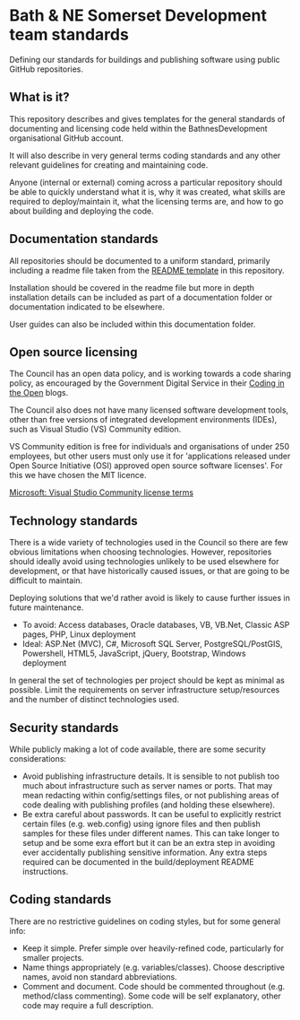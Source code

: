 # Bath & NE Somerset Development team standards
Defining our standards for buildings and publishing software using public GitHub repositories.

## What is it?

This repository describes and gives templates for the general standards of documenting and licensing code held within the BathnesDevelopment organisational GitHub account.

It will also describe in very general terms coding standards and any other relevant guidelines for creating and maintaining code.

Anyone (internal or external) coming across a particular repository should be able to quickly understand what it is, why it was created, what skills are required to deploy/maintain it, what the licensing terms are, and how to go about building and deploying the code.

## Documentation standards

All repositories should be documented to a uniform standard, primarily including a readme file taken from the [README template](README-template.md) in this repository.

Installation should be covered in the readme file but more in depth installation details can be included as part of a documentation folder or documentation indicated to be elsewhere.

User guides can also be included within this documentation folder.

## Open source licensing

The Council has an open data policy, and is working towards a code sharing policy, as encouraged by the Government Digital Service in their [Coding in the Open](https://gds.blog.gov.uk/2012/10/12/coding-in-the-open/) blogs.

The Council also does not have many licensed software development tools, other than free versions of integrated development environments (IDEs), such as Visual Studio (VS) Community edition.

VS Community edition is free for individuals and organisations of under 250 employees, but other users must only use it for 'applications released under Open Source Initiative (OSI) approved open source software licenses'.  For this we have chosen the MIT licence.

[Microsoft: Visual Studio Community license terms](https://www.visualstudio.com/support/legal/mt171547)

## Technology standards

There is a wide variety of technologies used in the Council so there are few obvious limitations when choosing technologies.  However, repositories should ideally avoid using technologies unlikely to be used elsewhere for development, or that have historically caused issues, or that are going to be difficult to maintain.

Deploying solutions that we'd rather avoid is likely to cause further issues in future maintenance.  

- To avoid: Access databases, Oracle databases, VB, VB.Net, Classic ASP pages, PHP, Linux deployment
- Ideal: ASP.Net (MVC), C#, Microsoft SQL Server, PostgreSQL/PostGIS, Powershell, HTML5, JavaScript, jQuery, Bootstrap, Windows deployment

In general the set of technologies per project should be kept as minimal as possible.  Limit the requirements on server infrastructure setup/resources and the number of distinct technologies used.

## Security standards

While publicly making a lot of code available, there are some security considerations:

- Avoid publishing infrastructure details.  It is sensible to not publish too much about infrastructure such as server names or ports.   That may mean redacting within config/settings files, or not publishing areas of code dealing with publishing profiles (and holding these elsewhere). 
- Be extra careful about passwords.  It can be useful to explicitly restrict certain files (e.g. web.config) using ignore files and then publish samples for these files under different names.  This can take longer to setup and be some exra effort but it can be an extra step in avoiding ever accidentally publishing sensitive information.  Any extra steps required can be documented in the build/deployment README instructions.

## Coding standards

There are no restrictive guidelines on coding styles, but for some general info:

- Keep it simple. Prefer simple over heavily-refined code, particularly for smaller projects.
- Name things appropriately (e.g. variables/classes).  Choose descriptive names, avoid non standard abbreviations.
- Comment and document.  Code should be commented throughout (e.g. method/class commenting).  Some code will be self explanatory, other code may require a full description.